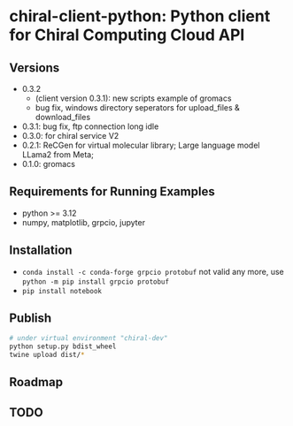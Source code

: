 # chiral-client-python: Python client for Chiral Computing Cloud API

## Versions
- 0.3.2 
    - (client version 0.3.1): new scripts example of gromacs
    - bug fix, windows directory seperators for upload_files & download_files
- 0.3.1: bug fix, ftp connection long idle
- 0.3.0: for chiral service V2
- 0.2.1: ReCGen for virtual molecular library; Large language model LLama2 from Meta;
- 0.1.0: gromacs

## Requirements for Running Examples
- python >= 3.12
- numpy, matplotlib, grpcio, jupyter

## Installation
- `conda install -c conda-forge grpcio protobuf` not valid any more, use `python -m pip install grpcio protobuf`
- `pip install notebook`

## Publish
```bash
# under virtual environment "chiral-dev"
python setup.py bdist_wheel
twine upload dist/*
```

## Roadmap

##  TODO

